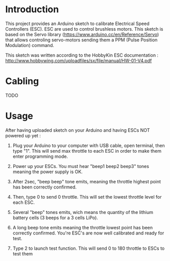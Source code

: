 # Introduction
This project provides an Arduino sketch to calibrate Electrical Speed Controllers (ESC).
ESC are used to control brushless motors.
This sketch is based on the Servo library (https://www.arduino.cc/en/Reference/Servo) that allows controling servo-motors sending them a PPM (Pulse Position Modulation) command.

This sketch was written according to the HobbyKin ESC documentation : http://www.hobbywing.com/uploadfiles/sx/file/manual/HW-01-V4.pdf

# Cabling
TODO

# Usage
After having uploaded sketch on your Arduino and having ESCs NOT powered up yet :
1. Plug your Arduino to your computer with USB cable, open terminal, then type "1".
This will send max throttle to each ESC in order to make them enter programming mode.

2. Power up your ESCs. You must hear "beep1 beep2 beep3" tones meaning the power supply is OK.

3. After 2sec, "beep beep" tone emits, meaning the throttle highest point has been correctly confirmed.

4. Then, type 0 to send 0 throttle. This will set the lowest throttle level for each ESC.
5. Several "beep" tones emits, wich means the quantity of the lithium battery cells (3 beeps for a 3 cells LiPo).
6. A long beep tone emits meaning the throttle lowest point has been correctly confirmed.
You're ESC's are now well calibrated and ready for test.

7. Type 2 to launch test function. This will send 0 to 180 throttle to ESCs to test them
